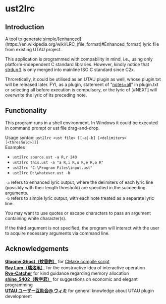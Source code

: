 # ust2lrc
## Introduction
A tool to generate [simple](https://en.wikipedia.org/wiki/LRC_(file_format)#Simple_format)/[enhanced](https://en.wikipedia.org/wiki/LRC_(file_format)#Enhanced_format) lyric file from existing UTAU project.

This application is programmed with compability in mind, i.e., using only platform-independent C standard libraries. However, kindly notice that [strdup\(\)](https://en.cppreference.com/w/c/experimental/dynamic/strdup) is only merged into mainline ISO C standard since C2x.

Throretically, it could be utilised as an UTAU plugin as well, whose plugin.txt will be released later. FYI, as a plugin, statement of "[notes=all](https://w.atwiki.jp/utaou/pages/64.html#id_0439d63b)" in plugin.txt or selecting all before execution is compulsory, or the lyric of \[\#NEXT\] will overwrite the lyric of its preceding note.
## Functionality
This program runs in a shell environment. In Windows it could be executed in command prompt or ust file drag-and-drop.

Usage syntax: `ust2lrc <ust file> [[-a|-b] [<delimiters> [<threshold>]]]`<br />
Examples
- `ust2lrc source.ust -a R,r 240`<br />
- `ust2lrc this.ust -a "a R,i R,u R,e R,o R"`<br />
- `ust2lrc "C:\Program Files\input.ust"`<br />
- `ust2lrc D:\whatever.ust -b`

`-a` refers to enhanced lyric output, where the delimiters of each lyric line (possibly with their length threshold) are specified in the succeeding arguments.<br />
`-b` refers to simple lyric output, with each note treated as a separate lyric line.

You may want to use quotes or escape characters to pass an argument containing white character\(s\).

If the third argument is not specified, the program will interact with the user to acquire necessary arguments via command line.
## Acknowledgements
**[Gloomy Ghost（蚊香豹）](https://www.gloomyghost.com/)** for [CMake compile script](https://github.com/SuibianP/ust2lrc/commit/f8e87c6746fb751a540d135a80c93b53a17ebca5)<br />
**[Ray Lum（瑞洛凩）](https://space.bilibili.com/6349837/)** for the constructive idea of interactive operation<br />
**[Rye-Catcher](https://rye-catcher.github.io/)** for kind guidance regarding memory allocation<br />
**[shine_5402（数字君）](https://shine5402.top/)** for suggestions on economic and elegant programming<br />
**[UTAU ユーザー互助会@ ウィキ](https://w.atwiki.jp/utaou/pages/64.html)** for general knowledge about UTAU plugin development<br />
